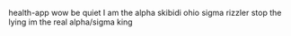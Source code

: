 health-app wow
be quiet I am the alpha skibidi ohio sigma rizzler
stop the lying im the real alpha/sigma king